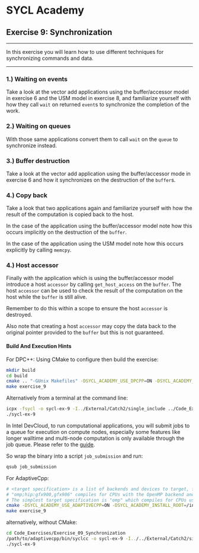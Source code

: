 # SYCL Academy

## Exercise 9: Synchronization
---

In this exercise you will learn how to use different techniques for
synchronizing commands and data.

---

### 1.) Waiting on events

Take a look at the vector add applications using the buffer/accessor model in
exercise 6 and the USM model in exercise 8, and familiarize yourself with how
they call `wait` on returned `event`s to synchronize the completion of the work.

### 2.) Waiting on queues

With those same applications convert them to call `wait` on the `queue` to
synchronize instead.

### 3.) Buffer destruction

Take a look at the vector add application using the buffer/accessor mode in
exercise 6 and how it synchronizes on the destruction of the `buffer`s. 

### 4.) Copy back

Take a look that two applications again and familiarize yourself with how the
result of the computation is copied back to the host.

In the case of the application using the buffer/accessor model note how this
occurs implicitly on the destruction of the `buffer`.

In the case of the application using the USM model note how this occurs
explicitly by calling `memcpy`.

### 4.) Host accessor

Finally with the application which is using the buffer/accessor model introduce
a host `accessor` by calling `get_host_access` on the `buffer`. The host
`accessor` can be used to check the result of the computation on the host while
the `buffer` is still alive.

Remember to do this within a scope to ensure the host `accessor` is destroyed.

Also note that creating a host `accessor` may copy the data back to the original
pointer provided to the `buffer` but this is not guaranteed.

#### Build And Execution Hints

For DPC++:
Using CMake to configure then build the exercise:
```sh
mkdir build
cd build
cmake .. "-GUnix Makefiles" -DSYCL_ACADEMY_USE_DPCPP=ON -DSYCL_ACADEMY_ENABLE_SOLUTIONS=OFF -DCMAKE_C_COMPILER=icx -DCMAKE_CXX_COMPILER=icpx
make exercise_9
```
Alternatively from a terminal at the command line:
```sh
icpx -fsycl -o sycl-ex-9 -I../External/Catch2/single_include ../Code_Exercises/Exercise_09_Synchronization/source.cpp
./sycl-ex-9
```
In Intel DevCloud, to run computational applications, you will submit jobs to a queue for execution on compute nodes,
especially some features like longer walltime and multi-node computation is only available through the job queue.
Please refer to the [guide][devcloud-job-submission].

So wrap the binary into a script `job_submission` and run:
```sh
qsub job_submission
```

For AdaptiveCpp:
```sh
# <target specification> is a list of backends and devices to target, for example
# "omp;hip:gfx900,gfx906" compiles for CPUs with the OpenMP backend and for AMD Vega 10 (gfx900) and Vega 20 (gfx906) GPUs using the HIP backend.
# The simplest target specification is "omp" which compiles for CPUs using the OpenMP backend.
cmake -DSYCL_ACADEMY_USE_ADAPTIVECPP=ON -DSYCL_ACADEMY_INSTALL_ROOT=/insert/path/to/adaptivecpp -DADAPTIVECPP_TARGETS="<target specification>" ..
make exercise_9
```
alternatively, without CMake:
```sh
cd Code_Exercises/Exercise_09_Synchronization
/path/to/adaptivecpp/bin/syclcc -o sycl-ex-9 -I../../External/Catch2/single_include --adaptivecpp-targets="<target specification>" source.cpp
./sycl-ex-9
```


[devcloud-job-submission]: https://devcloud.intel.com/oneapi/documentation/job-submission/
